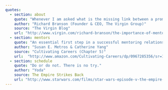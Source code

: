 ```yaml
---
quotes:
  - section: about
    quote: "Whenever I am asked what is the missing link between a promising businessperson and a successful one, mentoring comes to mind."
    author: "Richard Branson (Founder & CEO, The Virgin Group)"
    source: "The Virgin Blog"
    url: "http://www.virgin.com/richard-branson/the-importance-of-mentoring"
  - section: mentors
    quote: "An essential first step in a successful mentoring relationship is for both the mentor and mentee to identify, define, and honestly articulate their common and individual goals and motives."
    author: "Susan E. Metros & Catherine Yang"
    source: "Cultivating Careers (Chapter 5)"
    url:  "http://www.amazon.com/Cultivating-Careers/dp/0967285356/sr=1-1/qid=1156875480/ref=sr_1_1/103-4787226-7314204?ie=UTF8&s=books"
  - section: schedule
    quote: "Do or do not. There is no try."
    author: "Yoda"
    source: The Empire Strikes Back
    url: "http://www.starwars.com/films/star-wars-episode-v-the-empire-strikes-back"
---
```

